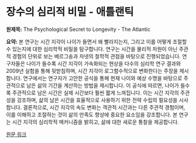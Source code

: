 # 장수의 심리적 비밀 - 애틀랜틱

**원제목:** The Psychological Secret to Longevity - The Atlantic

**요약:** 본 연구는 시간 지각이 나이가 들면서 왜 빨라지는지, 그리고 이를 어떻게 조절할 수 있는지에 대한 심리학적 비밀을 탐구합니다.  연구는 시간을 물리적 차원이 아닌 주관적 경험의 단위로 보는 베르그송과 자넷의 철학적 관점을 바탕으로 진행되었습니다.  연구자들은 나이가 들수록 시간 지각이 가속화되는 현상을 다수의 심리학 연구 결과와 2009년 실험을 통해 뒷받침하며, 시간 지각이 로그함수적으로 변화한다는 주장을 제시합니다.  연구에서는 연구자가 고안한 공식을 통해 현재 나이와 예상 수명을 바탕으로 주관적으로 남은 삶의 기간을 계산하는 방법을 제시합니다.  이 공식에 따르면, 나이가 들수록 주관적으로 남은 시간은 실제 시간보다 훨씬 짧게 느껴집니다.  이는 시간 지각의 주관성을 강조하며, 삶의 남은 시간을 효율적으로 사용하기 위한 전략 수립의 필요성을 시사합니다.  결론적으로, 시간 지각의 속도 변화는 객관적 시간과는 다른 주관적 경험이며, 이를 이해하고 조절하는 것이 삶의 만족도 향상에 중요한 요소임을 강조합니다.  본 연구는 시간 지각의 심리학적 메커니즘을 밝히고, 삶에 대한 새로운 통찰을 제공합니다.

[원문 링크](https://www.theatlantic.com/ideas/archive/2025/07/psychological-secret-longevity/683624/)
